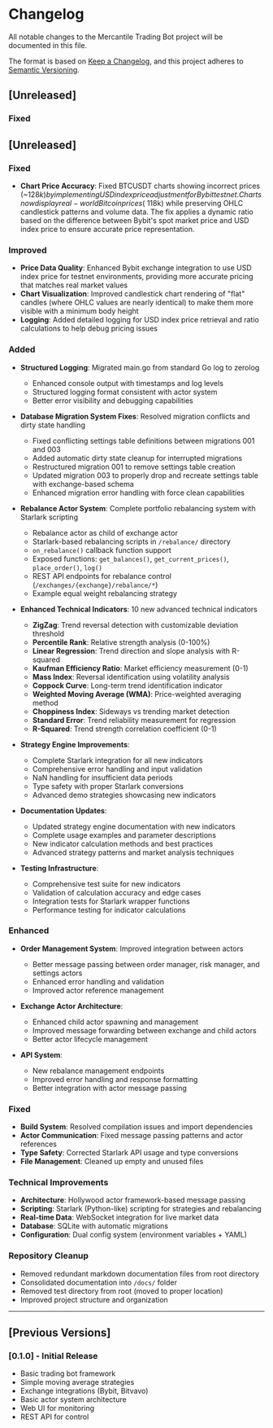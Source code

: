 # Changelog

All notable changes to the Mercantile Trading Bot project will be documented in this file.

The format is based on [Keep a Changelog](https://keepachangelog.com/en/1.0.0/),
and this project adheres to [Semantic Versioning](https://semver.org/spec/v2.0.0.html).

## [Unreleased]

### Fixed
## [Unreleased]

### Fixed
- **Chart Price Accuracy**: Fixed BTCUSDT charts showing incorrect prices (~$128k) by implementing USD index price adjustment for Bybit testnet. Charts now display real-world Bitcoin prices (~$118k) while preserving OHLC candlestick patterns and volume data. The fix applies a dynamic ratio based on the difference between Bybit's spot market price and USD index price to ensure accurate price representation.

### Improved  
- **Price Data Quality**: Enhanced Bybit exchange integration to use USD index price for testnet environments, providing more accurate pricing that matches real market values
- **Chart Visualization**: Improved candlestick chart rendering of "flat" candles (where OHLC values are nearly identical) to make them more visible with a minimum body height
- **Logging**: Added detailed logging for USD index price retrieval and ratio calculations to help debug pricing issues

### Added
- **Structured Logging**: Migrated main.go from standard Go log to zerolog
  - Enhanced console output with timestamps and log levels
  - Structured logging format consistent with actor system
  - Better error visibility and debugging capabilities

- **Database Migration System Fixes**: Resolved migration conflicts and dirty state handling
  - Fixed conflicting settings table definitions between migrations 001 and 003
  - Added automatic dirty state cleanup for interrupted migrations
  - Restructured migration 001 to remove settings table creation
  - Updated migration 003 to properly drop and recreate settings table with exchange-based schema
  - Enhanced migration error handling with force clean capabilities

- **Rebalance Actor System**: Complete portfolio rebalancing system with Starlark scripting
  - Rebalance actor as child of exchange actor
  - Starlark-based rebalancing scripts in `/rebalance/` directory
  - `on_rebalance()` callback function support
  - Exposed functions: `get_balances()`, `get_current_prices()`, `place_order()`, `log()`
  - REST API endpoints for rebalance control (`/exchanges/{exchange}/rebalance/*`)
  - Example equal weight rebalancing strategy
  
- **Enhanced Technical Indicators**: 10 new advanced technical indicators
  - **ZigZag**: Trend reversal detection with customizable deviation threshold
  - **Percentile Rank**: Relative strength analysis (0-100%)
  - **Linear Regression**: Trend direction and slope analysis with R-squared
  - **Kaufman Efficiency Ratio**: Market efficiency measurement (0-1)
  - **Mass Index**: Reversal identification using volatility analysis
  - **Coppock Curve**: Long-term trend identification indicator
  - **Weighted Moving Average (WMA)**: Price-weighted averaging method
  - **Choppiness Index**: Sideways vs trending market detection
  - **Standard Error**: Trend reliability measurement for regression
  - **R-Squared**: Trend strength correlation coefficient (0-1)

- **Strategy Engine Improvements**:
  - Complete Starlark integration for all new indicators
  - Comprehensive error handling and input validation
  - NaN handling for insufficient data periods
  - Type safety with proper Starlark conversions
  - Advanced demo strategies showcasing new indicators

- **Documentation Updates**:
  - Updated strategy engine documentation with new indicators
  - Complete usage examples and parameter descriptions
  - New indicator calculation methods and best practices
  - Advanced strategy patterns and market analysis techniques

- **Testing Infrastructure**:
  - Comprehensive test suite for new indicators
  - Validation of calculation accuracy and edge cases
  - Integration tests for Starlark wrapper functions
  - Performance testing for indicator calculations

### Enhanced
- **Order Management System**: Improved integration between actors
  - Better message passing between order manager, risk manager, and settings actors
  - Enhanced error handling and validation
  - Improved actor reference management

- **Exchange Actor Architecture**: 
  - Enhanced child actor spawning and management
  - Improved message forwarding between exchange and child actors
  - Better actor lifecycle management

- **API System**:
  - New rebalance management endpoints
  - Improved error handling and response formatting
  - Better integration with actor message passing

### Fixed
- **Build System**: Resolved compilation issues and import dependencies
- **Actor Communication**: Fixed message passing patterns and actor references
- **Type Safety**: Corrected Starlark API usage and type conversions
- **File Management**: Cleaned up empty and unused files

### Technical Improvements
- **Architecture**: Hollywood actor framework-based message passing
- **Scripting**: Starlark (Python-like) scripting for strategies and rebalancing
- **Real-time Data**: WebSocket integration for live market data
- **Database**: SQLite with automatic migrations
- **Configuration**: Dual config system (environment variables + YAML)

### Repository Cleanup
- Removed redundant markdown documentation files from root directory
- Consolidated documentation into `/docs/` folder
- Removed test directory from root (moved to proper location)
- Improved project structure and organization

---

## [Previous Versions]

### [0.1.0] - Initial Release
- Basic trading bot framework
- Simple moving average strategies
- Exchange integrations (Bybit, Bitvavo)
- Basic actor system architecture
- Web UI for monitoring
- REST API for control